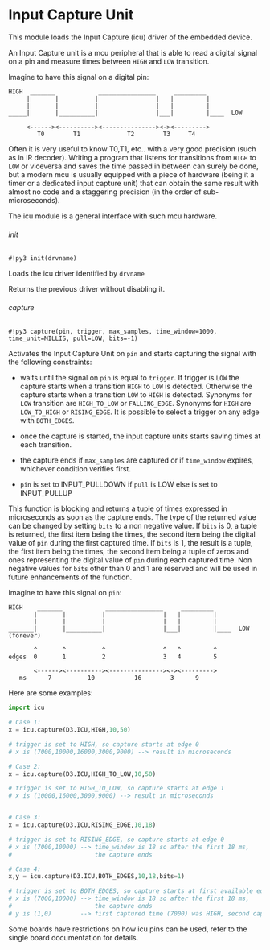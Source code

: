 # Input Capture Unit

This module loads the Input Capture (icu) driver of the embedded device.

An Input Capture unit is a mcu peripheral that is able to read a digital signal on a pin and measure times
between `HIGH` and `LOW` transition.

Imagine to have this signal on a digital pin:

```
HIGH  _______            ________________     _________
     |       |          |                |   |         |
     |       |          |                |   |         |
_____|       |__________|                |___|         |____  LOW

     <------><----------><---------------><-><--------->
        T0        T1             T2        T3     T4
```

Often it is very useful to know T0,T1, etc.. with a very good precision (such as in IR decoder).
Writing a program that listens for transitions from `HIGH` to `LOW` or viceversa and saves the time passed in between can surely be done,
but a modern mcu is usually equipped with a piece of hardware (being it a timer or a dedicated input capture unit) that can
obtain the same result with almost no code and a staggering precision (in the order of sub-microseconds).

The icu module is a general interface with such mcu hardware.

###### init

```#!py3 init(drvname)```

Loads the icu driver identified by ```drvname```

Returns the previous driver without disabling it.

###### capture

```#!py3 capture(pin, trigger, max_samples, time_window=1000, time_unit=MILLIS, pull=LOW, bits=-1)```

Activates the Input Capture Unit on ```pin``` and starts capturing the signal with the following constraints:


* waits until the signal on ```pin``` is equal to ```trigger```. If trigger is `LOW` the capture starts when a transition `HIGH` to `LOW` is detected. Otherwise the capture starts when a transition `LOW` to `HIGH` is detected. Synonyms for `LOW` transition are `HIGH_TO_LOW` or `FALLING_EDGE`. Synonyms for `HIGH` are `LOW_TO_HIGH` or `RISING_EDGE`. It is possible to select a trigger on any edge with `BOTH_EDGES`.


* once the capture is started, the input capture units starts saving times at each transition.


* the capture ends if ```max_samples``` are captured or if ```time_window``` expires, whichever condition verifies first.


* ```pin``` is set to INPUT_PULLDOWN if ```pull``` is LOW else is set to INPUT_PULLUP

This function is blocking and returns a tuple of times expressed in microseconds as soon as the capture ends.
The type of the returned value can be changed by setting ```bits``` to a non negative value.
If ```bits``` is 0, a tuple is returned, the first item being the times, the second item being the digital value
of ```pin``` during the first captured time. If ```bits``` is 1, the result is a tuple, the first item being the times, the second
item being a tuple of zeros and ones representing the digital value of ```pin``` during each captured time. Non negative values for ```bits``` other than 0 and 1 are reserved and will be used in future
enhancements of the function.

Imagine to have this signal on ```pin```:

```
HIGH    _______            ________________     _________
       |       |          |                |   |         |
       |       |          |                |   |         |
_______|       |__________|                |___|         |____  LOW (forever)

       ^       ^          ^                ^   ^         ^
edges  0       1          2                3   4         5

       <------><----------><---------------><-><--------->
   ms      7          10           16        3      9
```

Here are some examples:

```py
import icu

# Case 1:
x = icu.capture(D3.ICU,HIGH,10,50)

# trigger is set to HIGH, so capture starts at edge 0
# x is (7000,10000,16000,3000,9000) --> result in microseconds

# Case 2:
x = icu.capture(D3.ICU,HIGH_TO_LOW,10,50)

# trigger is set to HIGH_TO_LOW, so capture starts at edge 1
# x is (10000,16000,3000,9000) --> result in microseconds


# Case 3:
x = icu.capture(D3.ICU,RISING_EDGE,10,18)

# trigger is set to RISING_EDGE, so capture starts at edge 0
# x is (7000,10000) --> time_window is 18 so after the first 18 ms,
#                       the capture ends

# Case 4:
x,y = icu.capture(D3.ICU,BOTH_EDGES,10,18,bits=1)

# trigger is set to BOTH_EDGES, so capture starts at first available edge, edge 0
# x is (7000,10000) --> time_window is 18 so after the first 18 ms,
#                       the capture ends
# y is (1,0)        --> first captured time (7000) was HIGH, second captured time (10000) was LOW
```

Some boards have restrictions on how icu pins can be used, refer to the single board documentation for details.
<!--stackedit_data:
eyJoaXN0b3J5IjpbLTEyOTYwMTIwNjAsMTczOTA3NTY3NV19
-->
